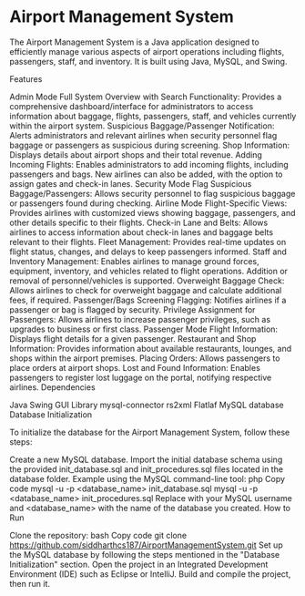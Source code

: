 # Airport Management System

The Airport Management System is a Java application designed to efficiently manage various aspects of airport operations including flights, passengers, staff, and inventory. It is built using Java, MySQL, and Swing.

Features

Admin Mode
Full System Overview with Search Functionality: Provides a comprehensive dashboard/interface for administrators to access information about baggage, flights, passengers, staff, and vehicles currently within the airport system.
Suspicious Baggage/Passenger Notification: Alerts administrators and relevant airlines when security personnel flag baggage or passengers as suspicious during screening.
Shop Information: Displays details about airport shops and their total revenue.
Adding Incoming Flights: Enables administrators to add incoming flights, including passengers and bags. New airlines can also be added, with the option to assign gates and check-in lanes.
Security Mode
Flag Suspicious Baggage/Passengers: Allows security personnel to flag suspicious baggage or passengers found during checking.
Airline Mode
Flight-Specific Views: Provides airlines with customized views showing baggage, passengers, and other details specific to their flights.
Check-in Lane and Belts: Allows airlines to access information about check-in lanes and baggage belts relevant to their flights.
Fleet Management: Provides real-time updates on flight status, changes, and delays to keep passengers informed.
Staff and Inventory Management: Enables airlines to manage ground forces, equipment, inventory, and vehicles related to flight operations. Addition or removal of personnel/vehicles is supported.
Overweight Baggage Check: Allows airlines to check for overweight baggage and calculate additional fees, if required.
Passenger/Bags Screening Flagging: Notifies airlines if a passenger or bag is flagged by security.
Privilege Assignment for Passengers: Allows airlines to increase passenger privileges, such as upgrades to business or first class.
Passenger Mode
Flight Information: Displays flight details for a given passenger.
Restaurant and Shop Information: Provides information about available restaurants, lounges, and shops within the airport premises.
Placing Orders: Allows passengers to place orders at airport shops.
Lost and Found Information: Enables passengers to register lost luggage on the portal, notifying respective airlines.
Dependencies

Java
Swing GUI Library
mysql-connector
rs2xml
Flatlaf
MySQL database
Database Initialization

To initialize the database for the Airport Management System, follow these steps:

Create a new MySQL database.
Import the initial database schema using the provided init_database.sql and init_procedures.sql files located in the database folder.
Example using the MySQL command-line tool:
php
Copy code
mysql -u <username> -p <database_name> init_database.sql
mysql -u <username> -p <database_name> init_procedures.sql
Replace <username> with your MySQL username and <database_name> with the name of the database you created.
How to Run

Clone the repository:
bash
Copy code
git clone https://github.com/siddharthcs187/AirportManagementSystem.git
Set up the MySQL database by following the steps mentioned in the "Database Initialization" section.
Open the project in an Integrated Development Environment (IDE) such as Eclipse or IntelliJ.
Build and compile the project, then run it.
